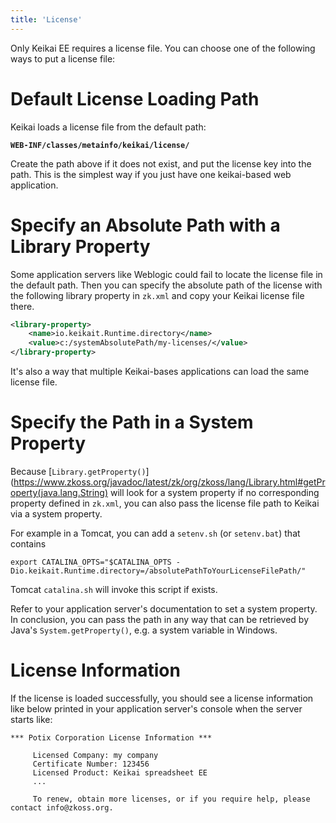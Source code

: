 ```yaml
---
title: 'License'
---
```


Only Keikai EE requires a license file. You can choose one of the following
ways to put a license file:

# Default License Loading Path

Keikai loads a license file from the default path:

**`WEB-INF/classes/metainfo/keikai/license/`**

Create the path above if it does not exist, and put the license key into
the path. This is the simplest way if you just have one keikai-based web
application.

# Specify an Absolute Path with a Library Property

Some application servers like Weblogic could fail to locate the license
file in the default path. Then you can specify the absolute path of the
license with the following library property in `zk.xml` and copy your
Keikai license file there.

``` xml
<library-property>
    <name>io.keikait.Runtime.directory</name>
    <value>c:/systemAbsolutePath/my-licenses/</value>
</library-property>
```

It's also a way that multiple Keikai-bases applications can load the same
license file.

# Specify the Path in a System Property

Because
[`Library.getProperty()`](https://www.zkoss.org/javadoc/latest/zk/org/zkoss/lang/Library.html#getProperty(java.lang.String) will look for a system property if no
corresponding property defined in `zk.xml`, you can also pass the
license file path to Keikai via a system property.

For example in a Tomcat, you can add a `setenv.sh` (or `setenv.bat`)
that contains

``` text
export CATALINA_OPTS="$CATALINA_OPTS -Dio.keikait.Runtime.directory=/absolutePathToYourLicenseFilePath/"
```

Tomcat `catalina.sh` will invoke this script if exists.

Refer to your application server's documentation to set a system
property. In conclusion, you can pass the path in any way that can be
retrieved by Java's `System.getProperty()`, e.g. a system variable in
Windows.

# License Information

If the license is loaded successfully, you should see a license
information like below printed in your application server's console when
the server starts like:

``` text
*** Potix Corporation License Information ***

     Licensed Company: my company
     Certificate Number: 123456       
     Licensed Product: Keikai spreadsheet EE
     ...

     To renew, obtain more licenses, or if you require help, please contact info@zkoss.org.
```
